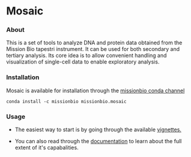 # Mosaic

### About

This is a set of tools to analyze DNA and protein data obtained
from the Mission Bio tapestri instrument. It can be used for both secondary
and tertiary analysis. Its core idea is to allow convenient handling
and visualization of single-cell data to enable exploratory analysis.

### Installation

Mosaic is available for installation through the [missionbio conda channel](https://anaconda.org/missionbio)

```
conda install -c missionbio missionbio.mosaic
```

### Usage

- The easiest way to start is by going through the available [vignettes.](https://github.com/MissionBio/vignettes)

- You can also read through the [documentation](https://missionbio.github.io/mosaic/) to learn
  about the full extent of it's capabalities.
